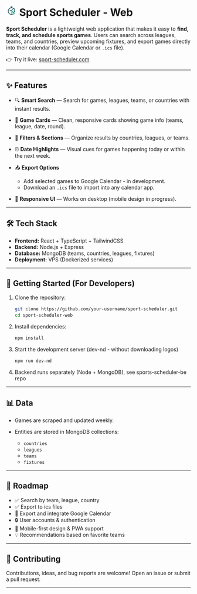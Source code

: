 # <img src="./public/logo.png" alt="Logo" height="30"/>  Sport Scheduler - Web

**Sport Scheduler** is a lightweight web application that makes it easy to **find, track, and schedule sports games**.
Users can search across leagues, teams, and countries, preview upcoming fixtures, and export games directly into their calendar (Google Calendar or `.ics` file).

👉 Try it live: [sport-scheduler.com](https://sport-scheduler.com)

---

## ✨ Features

* 🔍 **Smart Search** — Search for games, leagues, teams, or countries with instant results.
* 📅 **Game Cards** — Clean, responsive cards showing game info (teams, league, date, round).
* 📌 **Filters & Sections** — Organize results by countries, leagues, or teams.
* ⏰ **Date Highlights** — Visual cues for games happening today or within the next week.
* 📤 **Export Options**

  * Add selected games to Google Calendar - in development.
  * Download an `.ics` file to import into any calendar app.
* 📱 **Responsive UI** — Works on desktop (mobile design in progress).

---

## 🛠️ Tech Stack

* **Frontend:** React + TypeScript + TailwindCSS
* **Backend:** Node.js + Express
* **Database:** MongoDB (teams, countries, leagues, fixtures)
* **Deployment:** VPS (Dockerized services)

---

## 🚀 Getting Started (For Developers)

1. Clone the repository:

   ```bash
   git clone https://github.com/your-username/sport-scheduler.git
   cd sport-scheduler-web
   ```

2. Install dependencies:

   ```bash
   npm install
   ```

3. Start the development server (dev-nd - without downloading logos)

   ```bash
   npm run dev-nd
   ```

5. Backend runs separately (Node + MongoDB), see sports-scheduler-be repo

   
---

## 📊 Data

* Games are scraped and updated weekly.
* Entities are stored in MongoDB collections:

  * `countries`
  * `leagues`
  * `teams`
  * `fixtures`

---

## 📌 Roadmap

* ✅ Search by team, league, country
* ✅ Export to ics files
* 🔄 Export and integrate Google Calendar
* 🔒 User accounts & authentication
* 📱 Mobile-first design & PWA support
* 💡 Recommendations based on favorite teams

---

## 🤝 Contributing

Contributions, ideas, and bug reports are welcome!
Open an issue or submit a pull request.

---
